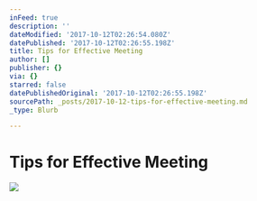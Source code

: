 ```yaml
---
inFeed: true
description: ''
dateModified: '2017-10-12T02:26:54.080Z'
datePublished: '2017-10-12T02:26:55.198Z'
title: Tips for Effective Meeting
author: []
publisher: {}
via: {}
starred: false
datePublishedOriginal: '2017-10-12T02:26:55.198Z'
sourcePath: _posts/2017-10-12-tips-for-effective-meeting.md
_type: Blurb

---
```

# **Tips for Effective Meeting**
![](https://the-grid-user-content.s3-us-west-2.amazonaws.com/6b30bfc1-da9b-4632-934b-cef35d4345f5.jpg)